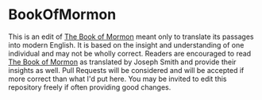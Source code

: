# BookOfMormon

This is an edit of [The Book of Mormon](https://www.churchofjesuschrist.org/study/scriptures/bofm) meant only
to translate its passages into modern English. It
is based on the insight and understanding of one
individual and may not be wholly correct. Readers
are encouraged to read [The Book of Mormon](https://www.churchofjesuschrist.org/study/scriptures/bofm) as
translated by Joseph Smith and provide their
insights as well. Pull Requests will be considered
and will be accepted if more correct than what I'd
put here. You may be invited to edit this
repository freely if often providing good changes.
